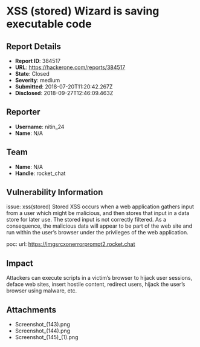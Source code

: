 # XSS (stored) Wizard is saving executable code

## Report Details
- **Report ID**: 384517
- **URL**: https://hackerone.com/reports/384517
- **State**: Closed
- **Severity**: medium
- **Submitted**: 2018-07-20T11:20:42.267Z
- **Disclosed**: 2018-09-27T12:46:09.463Z

## Reporter
- **Username**: nitin_24
- **Name**: N/A

## Team
- **Name**: N/A
- **Handle**: rocket_chat

## Vulnerability Information
issue: xss(stored)
Stored XSS occurs when a web application gathers input from a user which might be malicious, and then stores that input in a data store for later use. The stored input is not correctly filtered. As a consequence, the malicious data will appear to be part of the web site and run within the user’s browser under the privileges of the web application.

poc:
url: https://imgsrcxonerrorprompt2.rocket.chat

## Impact

Attackers can execute scripts in a victim’s browser to hijack user sessions, deface web sites, insert hostile content, redirect users, hijack the user’s browser using malware, etc.

## Attachments
- Screenshot_(143).png
- Screenshot_(144).png
- Screenshot_(145)_(1).png
